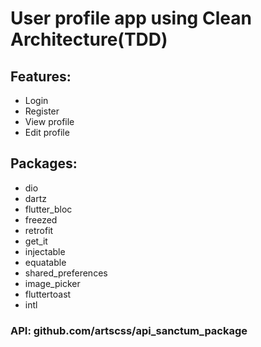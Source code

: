 # User profile app using Clean Architecture(TDD)

## Features:

* Login
* Register
* View profile
* Edit profile

## Packages:

* dio
* dartz
* flutter_bloc
* freezed
* retrofit
* get_it
* injectable
* equatable
* shared_preferences
* image_picker
* fluttertoast
* intl

### API: github.com/artscss/api_sanctum_package
